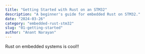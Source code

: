 ```yaml
---
title: "Getting Started with Rust on an STM32"
description: "A beginner's guide for embedded Rust on STM32."
date: "2024-03-26"
category: "embedded-rust-stm32"
slug: "01-getting-started"
author: "Anant Narayan"
---
```


Rust on embedded systems is cool!!
